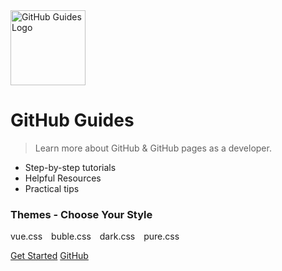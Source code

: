 <img src="https://gh-guides.rweb.site/media/logo.png" alt="GitHub Guides Logo" width="120" height="120" :no-zoom>

# GitHub Guides

> Learn more about GitHub & GitHub pages as a developer.

- Step-by-step tutorials
- Helpful Resources
- Practical tips

### Themes - Choose Your Style

<div class="demo-theme-preview">
  <a data-theme="vue">vue.css</a>
  <a data-theme="buble">buble.css</a>
  <a data-theme="dark">dark.css</a>
  <a data-theme="pure">pure.css</a>
</div>

<style>
  .demo-theme-preview a {
    padding-right: 10px;
  }

  .demo-theme-preview a:hover {
    cursor: pointer;
    text-decoration: underline;
  }
</style>

<script>
  var preview = Docsify.dom.find('.demo-theme-preview');
  var themes = Docsify.dom.findAll('[rel="stylesheet"]');

  preview.onclick = function (e) {
    var title = e.target.getAttribute('data-theme');

    themes.forEach(function (theme) {
      theme.disabled = theme.title !== title;
    });
  };
</script>

[Get Started](#github-guides)
[GitHub](https://github.com/harys722/github-guides/)

